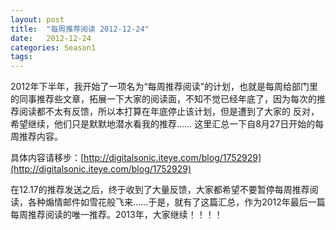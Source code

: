 ```yaml
---
layout: post
title:  "每周推荐阅读 2012-12-24"
date:   2012-12-24
categories: Season1
tags:
---
```


2012年下半年，我开始了一项名为“每周推荐阅读”的计划，也就是每周给部门里的同事推荐些文章，拓展一下大家的阅读面，不知不觉已经年底了，因为每次的推荐阅读都不太有反馈，所以本打算在年底停止该计划，但是遭到了大家的 反对，希望继续，他们只是默默地潜水看我的推荐……
这里汇总一下自8月27日开始的每周推荐内容。

具体内容请移步：[http://digitalsonic.iteye.com/blog/1752929](http://digitalsonic.iteye.com/blog/1752929)

在12.17的推荐发送之后，终于收到了大量反馈，大家都希望不要暂停每周推荐阅读，各种煽情邮件如雪花般飞来……于是，就有了这篇汇总，作为2012年最后一篇每周推荐阅读的唯一推荐。2013年，大家继续！！！！